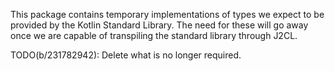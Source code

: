 This package contains temporary implementations of types we expect to be
provided by the Kotlin Standard Library. The need for these will go away once we
are capable of transpiling the standard library through J2CL.

TODO(b/231782942): Delete what is no longer required.